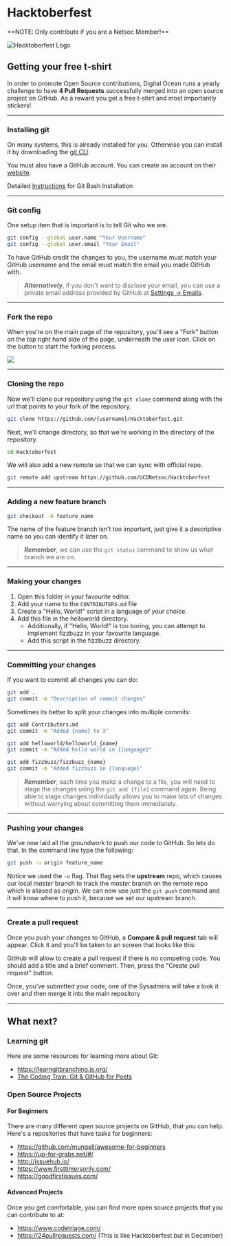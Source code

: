 # Hacktoberfest

==NOTE: Only contribute if you are a Netsoc Member!==

![Hacktoberfest Logo](https://hacktoberfest.digitalocean.com/_nuxt/img/logo-hacktoberfest-full.f42e3b1.svg)

## Getting your free t-shirt

In order to promote Open Source contributions, Digital Ocean runs a yearly challenge to have **4 Pull Requests** successfully merged into an open source project on GitHub. As a reward you get a free t-shirt and most importantly stickers!

---

### Installing git
On many systems, this is already installed for you. Otherwise you can install it by downloading the [git CLI](https://git-scm.com/downloads).

You must also have a GitHub account. You can create an account on their [website](https://github.com).

Detailed [Instructions](https://zarkom.net/blogs/how-to-install-git-and-git-bash-on-windows-9140) for Git Bash Installation

----

### Git config

One setup item that is important is to tell Git who we are.

```bash
git config --global user.name "Your Username"
git config --global user.email "Your Email"
```
To have GitHub credit the changes to you, the username must match your GitHub username and the email must match the email you made GitHub with.


> ***Alternatively***, if you don't want to disclose your email, you can use a private email address provided by GitHub at [Settings -> Emails](https://github.com/settings/emails).

----

### Fork the repo

When you're on the main page of the repository, you'll see a "Fork" button on the top right hand side of the page, underneath the user icon.
Click on the button to start the forking process. 

![](https://i.imgur.com/2r11Dk6.png)

----

### Cloning the repo

Now we'll clone our repository using the `git clone` command along with the url that points to your fork of the repository.

```bash
git clone https://github.com/{username}/Hacktoberfest.git
```

Next, we'll change directory, so that we're working in the directory of the repository.

```bash
cd Hacktoberfest
```

We will also add a new remote so that we can sync with official repo.
```bash
git remote add upstream https://github.com/UCDNetsoc/Hacktoberfest
```

----

### Adding a new feature branch

```bash
git checkout -b feature_name
```

The name of the feature branch isn't too important, just give it a descriptive name so you can identify it later on.



> ***Remember***, we can use the `git status` command to show us what branch we are on.

----

### Making your changes

1. Open this folder in your favourite editor. 
2. Add your name to the `CONTRIBUTERS.md` file
3. Create a "Hello, World!" script in a language of your choice.
4. Add this file in the helloworld directory.
   * Additionally, if "Hello, World!" is too boring, you can attempt to implement fizzbuzz in your favourite language.
   * Add this script in the fizzbuzz directory.

----

### Committing your changes

If you want to commit all changes you can do:
```bash
git add .
git commit -m "Description of commit changes"
```

Sometimes its better to split your changes into multiple commits:
```bash
git add Contributers.md
git commit -m "Added {name} to X"

git add helloworld/helloworld_{name}
git commit -m "Added hello world in {language}"

git add fizzbuzz/fizzbuzz_{name}
git commit -m "Added fizzbuzz in {language}"
```



> ***Remember***, each time you make a change to a file, you will need to stage the changes using the `git add {file}` command again. Being able to stage changes individually allows you to make lots of changes without worrying about committing them immediately.

----

### Pushing your changes

We've now laid all the groundwork to push our code to GitHub. So lets do that. In the command line type the following:
```bash
git push -u origin feature_name
```

Notice we used the `-u` flag. That flag sets the **upstream** repo, which causes our local _master_ branch to track the _master_ branch on the remote repo which is aliased as _origin_. We can now use just the `git push` command and it will know where to push it, because we set our upstream branch.

----

### Create a pull request

Once you push your changes to GitHub, a **Compare & pull request** tab will appear. Click it and you'll be taken to an screen that looks like this:


GitHub will allow to create a pull request if there is no competing code. You should add a title and a brief comment. Then, press the "Create pull request" button.

Once, you've submitted your code, one of the Sysadmins will take a look it over and then merge it into the main repository


---

## What next?
### Learning git

Here are some resources for learning more about Git:

- https://learngitbranching.js.org/
- [The Coding Train: Git & GitHub for Poets](https://www.youtube.com/watch?v=BCQHnlnPusY&vl=en)



### Open Source Projects

#### For Beginners

There are many different open source projects on GitHub, that you can help. Here's a repositories that have tasks for beginners:

- https://github.com/mungell/awesome-for-beginners
- https://up-for-grabs.net/#/
- http://issuehub.io/
- https://www.firsttimersonly.com/
- https://goodfirstissues.com/



#### Advanced Projects

Once you get comfortable, you can find more open source projects that you can contribute to at:

- https://www.codetriage.com/
- https://24pullrequests.com/ (This is like Hacktoberfest but in December)
